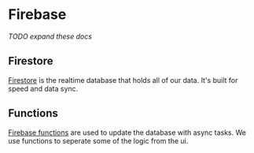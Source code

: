 # Firebase

_TODO expand these docs_

## Firestore

[Firestore](https://firebase.google.com/docs/firestore/) is the realtime database that holds all of our data. It's built for speed and data sync.

## Functions

[Firebase functions](https://firebase.google.com/docs/functions/) are used to update the database with async tasks. We use functions to seperate some of the logic from the ui.
